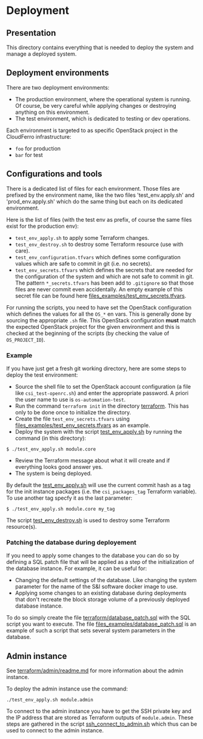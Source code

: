 # Deployment

## Presentation

This directory contains everything that is needed to deploy the system and
manage a deployed system.


## Deployment environments

There are two deployment environments:
* The production environment, where the operational system is running. Of
  course, be very careful while applying changes or destroying anything on this
  environment.
* The test environment, which is dedicated to testing or dev operations.

Each environment is targeted to as specific OpenStack project in the CloudFerro
infrastructure:
* `foo` for production
* `bar` for test


## Configurations and tools

There is a dedicated list of files for each environment. Those files are
prefixed by the environment name, like the two files 'test_env.apply.sh' and
'prod_env.apply.sh' which do the same thing but each on its dedicated
environment.

Here is the list of files (with the test env as prefix, of course the same files
exist for the production env):
* `test_env_apply.sh` to apply some Terraform changes.
* `test_env_destroy.sh` to destroy some Terraform resource (use with care).
* `test_env_configuration.tfvars` which defines some configuration values which
  are safe to commit in git (i.e. no secrets).
* `test_env_secrets.tfvars` which defines the secrets that are needed for the
  configuration of the system and which are not safe to commit in git. The
  pattern `*_secrets.tfvars` has been add to `.gitignore` so that those files
  are never commit even accidentally. An empty example of this secret file can
  be found here
  [files_examples/test_env_secrets.tfvars](files_examples/test_env_secrets.tfvars).

For running the scripts, you need to have set the OpenStack configuration which
defines the values for all the `OS_*` en vars. This is generally done by
sourcing the appropriate `.sh` file. This OpenStack configuration **must** match
the expected OpenStack project for the given environment and this is checked at
the beginning of the scripts (by checking the value of `OS_PROJECT_ID`).


### Example

If you have just get a fresh git working directory, here are some steps to
deploy the test environment:
* Source the shell file to set the OpenStack account configuration (a file like
  `csi_test-openrc.sh`) and enter the appropriate password. A priori the user
  name to use is `os-automation-test`.
* Run the command `terraform init` in the directory [terraform](terraform). This
  has only to be done once to initialize the directory.
* Create the file `test_env_secrets.tfvars` using
  [files_examples/test_env_secrets.tfvars](files_examples/test_env_secrets.tfvars)
  as an example.
* Deploy the system with the script [test_env_apply.sh](test_env_apply.sh) by
  running the command (in this directory):

``` shell
$ ./test_env_apply.sh module.core
```

* Review the Terraform message about what it will create and if everything looks
  good answer yes.
* The system is being deployed.

By default the [test_env_apply.sh](test_env_apply.sh) will use the current
commit hash as a tag for the init instance packages (i.e. the `csi_packages_tag`
Terraform variable). To use another tag specfy it as the last parameter:

``` shell
$ ./test_env_apply.sh module.core my_tag
```

The script [test_env_destroy.sh](test_env_destroy.sh) is used to destroy some
Terraform resource(s).


### Patching the database during deployement

If you need to apply some changes to the database you can do so by defining a
SQL patch file that will be applied as a step of the initialization of the
database instance. For example, it can be useful for:
* Changing the default settings of the database. Like changing the system
  parameter for the name of the S&I software docker image to use.
* Applying some changes to an existing database during deployments that don't
  recreate the block storage volume of a previously deployed database instance.

To do so simply create the file
[terraform/database_patch.sql](terraform/database_patch.sql) with the SQL script
you want to execute. The file
[files_examples/database_patch.sql](files_examples/database_patch.sql) is an
example of such a script that sets several system parameters in the database.


## Admin instance

See [terraform/admin/readme.md](terraform/admin/readme.md) for more information
about the admin instance.

To deploy the admin instance use the command:

``` shell
./test_env_apply.sh module.admin
```

To connect to the admin instance you have to get the SSH private key and the IP
address that are stored as Terraform outputs of `module.admin`. These steps are
gathered in the script [ssh_connect_to_admin.sh](ssh_connect_to_admin.sh) which
thus can be used to connect to the admin instance.
